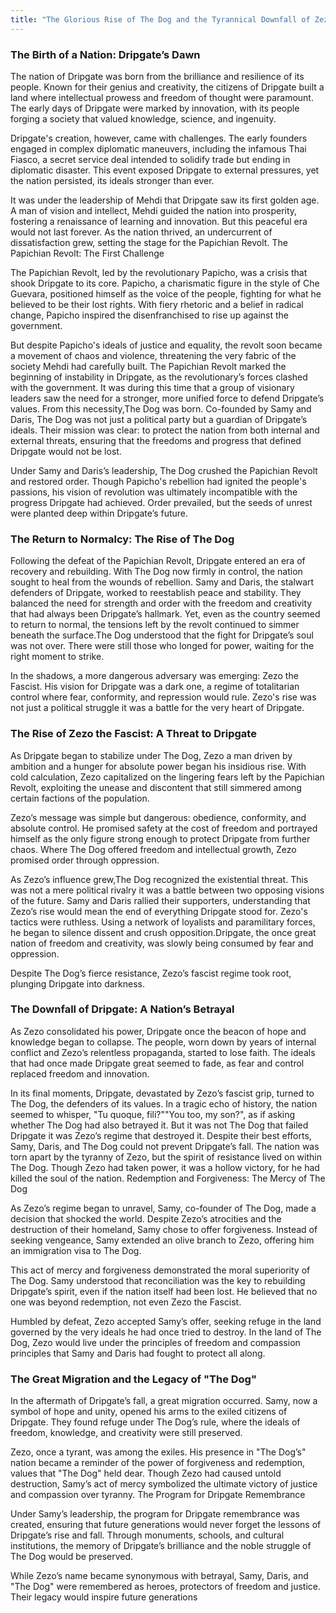 ```yaml
---
title: "The Glorious Rise of The Dog and the Tyrannical Downfall of Zezo: The Epic of Dripgate"
---
```


### The Birth of a Nation: Dripgate’s Dawn

The nation of Dripgate was born from the brilliance and resilience of its people. Known for their genius and creativity, the citizens of Dripgate built a land where intellectual prowess and freedom of thought were paramount. The early days of Dripgate were marked by innovation, with its people forging a society that valued knowledge, science, and ingenuity.

Dripgate's creation, however, came with challenges. The early founders engaged in complex diplomatic maneuvers, including the infamous Thai Fiasco, a secret service deal intended to solidify trade but ending in diplomatic disaster. This event exposed Dripgate to external pressures, yet the nation persisted, its ideals stronger than ever.

It was under the leadership of Mehdi that Dripgate saw its first golden age. A man of vision and intellect, Mehdi guided the nation into prosperity, fostering a renaissance of learning and innovation. But this peaceful era would not last forever. As the nation thrived, an undercurrent of dissatisfaction grew, setting the stage for the Papichian Revolt.
The Papichian Revolt: The First Challenge

The Papichian Revolt, led by the revolutionary Papicho, was a crisis that shook Dripgate to its core. Papicho, a charismatic figure in the style of Che Guevara, positioned himself as the voice of the people, fighting for what he believed to be their lost rights. With fiery rhetoric and a belief in radical change, Papicho inspired the disenfranchised to rise up against the government.

But despite Papicho's ideals of justice and equality, the revolt soon became a movement of chaos and violence, threatening the very fabric of the society Mehdi had carefully built. 
The Papichian Revolt marked the beginning of instability in Dripgate, as the revolutionary’s forces clashed with the government.
It was during this time that a group of visionary leaders saw the need for a stronger, more unified force to defend Dripgate’s values. From this necessity,The Dog was born. Co-founded by Samy and Daris, The Dog was not just a political party but a guardian of Dripgate’s ideals. Their mission was clear: to protect the nation from both internal and external threats, ensuring that the freedoms and progress that defined Dripgate would not be lost.

Under Samy and Daris’s leadership, The Dog crushed the Papichian Revolt and restored order. Though Papicho's rebellion had ignited the people's passions, his vision of revolution was ultimately incompatible with the progress Dripgate had achieved. Order prevailed, but the seeds of unrest were planted deep within Dripgate’s future.

### The Return to Normalcy: The Rise of The Dog

Following the defeat of the Papichian Revolt, Dripgate entered an era of recovery and rebuilding. With The Dog now firmly in control, the nation sought to heal from the wounds of rebellion. Samy and Daris, the stalwart defenders of Dripgate, worked to reestablish peace and stability. They balanced the need for strength and order with the freedom and creativity that had always been Dripgate’s hallmark.
Yet, even as the country seemed to return to normal, the tensions left by the revolt continued to simmer beneath the surface.The Dog understood that the fight for Dripgate’s soul was not over. There were still those who longed for power, waiting for the right moment to strike.

In the shadows, a more dangerous adversary was emerging: Zezo the Fascist. His vision for Dripgate was a dark one, a regime of totalitarian control where fear, conformity, and repression would rule. Zezo's rise was not just a political struggle it was a battle for the very heart of Dripgate.

### The Rise of Zezo the Fascist: A Threat to Dripgate

As Dripgate began to stabilize under The Dog, Zezo a man driven by ambition and a hunger for absolute power began his insidious rise. With cold calculation, Zezo capitalized on the lingering fears left by the Papichian Revolt, exploiting the unease and discontent that still simmered among certain factions of the population.

Zezo’s message was simple but dangerous: obedience, conformity, and absolute control. He promised safety at the cost of freedom and portrayed himself as the only figure strong enough to protect Dripgate from further chaos. Where The Dog offered freedom and intellectual growth, Zezo promised order through oppression.

As Zezo’s influence grew,The Dog recognized the existential threat. This was not a mere political rivalry it was a battle between two opposing visions of the future. Samy and Daris rallied their supporters, understanding that Zezo’s rise would mean the end of everything Dripgate stood for.
Zezo's tactics were ruthless. Using a network of loyalists and paramilitary forces, he began to silence dissent and crush opposition.Dripgate, the once great nation of freedom and creativity, was slowly being consumed by fear and oppression. 

Despite The Dog’s fierce resistance, Zezo’s fascist regime took root, plunging Dripgate into darkness.

### The Downfall of Dripgate: A Nation’s Betrayal

As Zezo consolidated his power, Dripgate once the beacon of hope and knowledge began to collapse. The people, worn down by years of internal conflict and Zezo’s relentless propaganda, started to lose faith. The ideals that had once made Dripgate great seemed to fade, as fear and control replaced freedom and innovation.

In its final moments, Dripgate, devastated by Zezo’s fascist grip,
turned to The Dog, the defenders of its values. In a tragic echo of history, the nation seemed to whisper, "Tu quoque, fili?""You too, my son?", as if asking whether The Dog had also betrayed it. But it was not The Dog that failed Dripgate it was Zezo’s regime that destroyed it.
Despite their best efforts, Samy, Daris, and The Dog could not prevent Dripgate’s fall. The nation was torn apart by the tyranny of Zezo, but the spirit of resistance lived on within The Dog. Though Zezo had taken power, it was a hollow victory, for he had killed the soul of the nation.
Redemption and Forgiveness: The Mercy of The Dog

As Zezo’s regime began to unravel, Samy, co-founder of The Dog, made a decision that shocked the world. Despite Zezo’s atrocities and the destruction of their homeland, Samy chose to offer forgiveness. Instead of seeking vengeance, Samy extended an olive branch to Zezo, offering him an immigration visa to The Dog.

This act of mercy and forgiveness demonstrated the moral superiority of The Dog. Samy understood that reconciliation was the key to rebuilding Dripgate’s spirit, even if the nation itself had been lost. He believed that no one was beyond redemption, not even Zezo the Fascist.

Humbled by defeat, Zezo accepted Samy’s offer, seeking refuge in the land governed by the very ideals he had once tried to destroy. In the land of The Dog, Zezo would live under the principles of freedom and compassion principles that Samy and Daris had fought to protect all along.

### The Great Migration and the Legacy of "The Dog"

In the aftermath of Dripgate’s fall, a great migration occurred. Samy, now a symbol of hope and unity, opened his arms to the exiled citizens of Dripgate. They found refuge under The Dog’s rule, where the ideals of freedom, knowledge, and creativity were still preserved.

Zezo, once a tyrant, was among the exiles. His presence in "The Dog’s" nation became a reminder of the power of forgiveness and redemption, values that "The Dog" held dear. Though Zezo had caused untold destruction, Samy’s act of mercy symbolized the ultimate victory of justice and compassion over tyranny.
The Program for Dripgate Remembrance

Under Samy’s leadership, the program for Dripgate remembrance was created, ensuring that future generations would never forget the lessons of Dripgate’s rise and fall. Through monuments, schools, and cultural institutions, the memory of Dripgate’s brilliance and the noble struggle of The Dog would be preserved.

While Zezo’s name became synonymous with betrayal, Samy, Daris, and "The Dog" were remembered as heroes, protectors of freedom and justice. Their legacy would inspire future generations